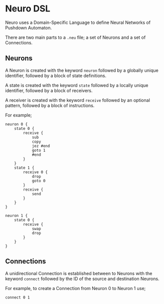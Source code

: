 # Neuro DSL

Neuro uses a Domain-Specific Language to define Neural Networks of Pushdown Automaton.

There are two main parts to a `.neu` file; a set of Neurons and a set of Connections.

## Neurons

A Neuron is created with the keyword `neuron` followed by a globally unique identifier, followed by a block of state definitions.

A state is created with the keyword `state` followed by a locally unique identifier, followed by a block of receivers.

A receiver is created with the keyword `receive` followed by an optional pattern, followed by a block of instructions.

For example;
```
neuron 0 {
    state 0 {
        receive {
            sub
            copy
            jez #end
            goto 1
            #end
        }
    }
    state 1 {
        receive 0 {
            drop
            goto 0
        }
        receive {
            send
        }
    }
}

neuron 1 {
    state 0 {
        receive {
            swap
            drop
        }
    }
}
```

## Connections

A unidirectional Connection is established between to Neurons with the keyword `connect` followed by the ID of the source and destination Neurons.

For example, to create a Connection from Neuron 0 to Neuron 1 use;

```
connect 0 1
```
